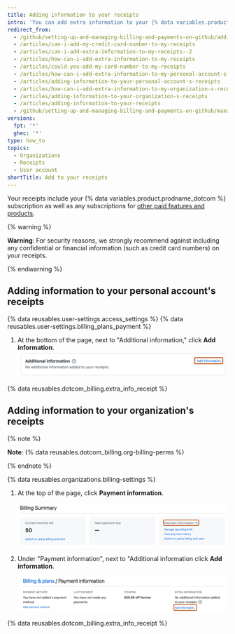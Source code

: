 ```yaml
---
title: Adding information to your receipts
intro: 'You can add extra information to your {% data variables.product.product_name %} receipts, such as tax or accounting information required by your company or country.'
redirect_from:
  - /github/setting-up-and-managing-billing-and-payments-on-github/adding-information-to-your-receipts
  - /articles/can-i-add-my-credit-card-number-to-my-receipts
  - /articles/can-i-add-extra-information-to-my-receipts--2
  - /articles/how-can-i-add-extra-information-to-my-receipts
  - /articles/could-you-add-my-card-number-to-my-receipts
  - /articles/how-can-i-add-extra-information-to-my-personal-account-s-receipts
  - /articles/adding-information-to-your-personal-account-s-receipts
  - /articles/how-can-i-add-extra-information-to-my-organization-s-receipts
  - /articles/adding-information-to-your-organization-s-receipts
  - /articles/adding-information-to-your-receipts
  - /github/setting-up-and-managing-billing-and-payments-on-github/managing-your-github-billing-settings/adding-information-to-your-receipts
versions:
  fpt: '*'
  ghec: '*'
type: how_to
topics:
  - Organizations
  - Receipts
  - User account
shortTitle: Add to your receipts
---
```

Your receipts include your {% data variables.product.prodname_dotcom %} subscription as well as any subscriptions for [other paid features and products](/billing/managing-your-github-billing-settings/about-billing-on-github).

{% warning %}

**Warning**: For security reasons, we strongly recommend against including any confidential or financial information (such as credit card numbers) on your receipts.

{% endwarning %}

## Adding information to your personal account's receipts

{% data reusables.user-settings.access_settings %}
{% data reusables.user-settings.billing_plans_payment %}
1. At the bottom of the page, next to "Additional information," click **Add information**.
   ![Screenshot of the "Additional information" section. A link, labeled "Add information", is highlighted with an orange outline.](/assets/images/help/billing/settings_billing_personal_add_extra.png)

{% data reusables.dotcom_billing.extra_info_receipt %}

## Adding information to your organization's receipts

{% note %}

**Note**: {% data reusables.dotcom_billing.org-billing-perms %}

{% endnote %}

{% data reusables.organizations.billing-settings %}
1. At the top of the page, click **Payment information**.
   
   ![Screenshot of the "Billing Summary" section of the settings page. A link, labeled "Payment information," is highlighted with an orange outline.](/assets/images/help/settings/payment-info-link.png)

1. Under "Payment information", next to "Additional information click **Add information**.

   ![Screenshot of the "Payment information" section. A link, labeled "Add information", is highlighted with an orange outline.](/assets/images/help/billing/settings_billing_add_billing_extra.png)

{% data reusables.dotcom_billing.extra_info_receipt %}